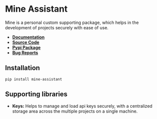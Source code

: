 # Mine Assistant

Mine is a personal custom supporting package, which helps in the development of projects securely with ease of use.

- **[Documentation](https://github.com/lovesh-kumrawat/mine/wiki)**
- **[Source Code](https://github.com/lovesh-kumrawat/mine)**
- **[Pypi Package](https://pypi.org/project/mine-assistant/)**
- **[Bug Reports](https://github.com/lovesh-kumrawat/mine/issues)**

## Installation

    pip install mine-assistant

## Supporting libraries

- **Keys:** Helps to manage and load api keys securely, with a centralized storage area across the multiple projects on a single machine.
